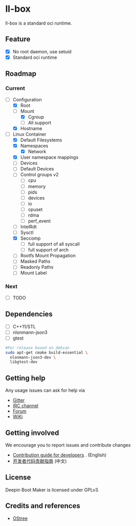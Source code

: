 # ll-box

ll-box is a standard oci runtime.

## Feature

- [x] No root daemon, use setuid
- [x] Standard oci runtime

## Roadmap

### Current

- [ ] Configuration
    - [x] Root
    - [ ] Mount
        - [x] Cgroup
        - [ ] All support
    - [x] Hostname
- [ ] Linux Container
    - [x] Default Filesystems
    - [x] Namespaces
        - [x] Network
    - [x] User namespace mappings
    - [ ] Devices
    - [ ] Default Devices
    - [ ] Control groups v2
        - [ ] cpu
        - [ ] memory
        - [ ] pids
        - [ ] devices
        - [ ] io
        - [ ] cpuset
        - [ ] rdma
        - [ ] perf_event
    - [ ] IntelRdt
    - [ ] Sysctl
    - [x] Seccomp
        - [ ] full support of all syscall
        - [ ] full support of arch
    - [ ] Rootfs Mount Propagation
    - [ ] Masked Paths
    - [ ] Readonly Paths
    - [ ] Mount Label

### Next

- [ ] TODO

## Dependencies

- [ ] C++11/STL
- [ ] nlonmann-json3
- [ ] gtest

```bash
#For release based on debian
sudo apt-get cmake build-essential \
  nlonmann-json3-dev \
  libgtest-dev
```

## Getting help

Any usage issues can ask for help via

- [Gitter](https://gitter.im/orgs/linuxdeepin/rooms)
- [IRC channel](https://webchat.freenode.net/?channels=deepin)
- [Forum](https://bbs.deepin.org)
- [WiKi](https://wiki.deepin.org/)

## Getting involved

We encourage you to report issues and contribute changes

- [Contribution guide for developers](https://github.com/linuxdeepin/developer-center/wiki/Contribution-Guidelines-for-Developers-en)
  . (English)
- [开发者代码贡献指南](https://github.com/linuxdeepin/developer-center/wiki/Contribution-Guidelines-for-Developers) (中文)

## License

Deepin Boot Maker is licensed under GPLv3.

## Credits and references

- [OStree](https://github.com/ostreedev/ostree)
